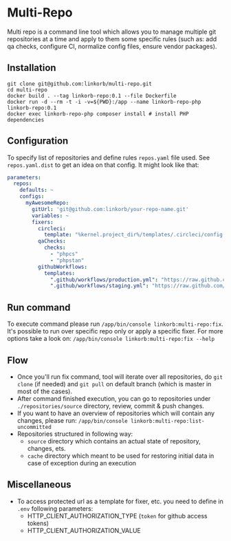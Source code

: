 Multi-Repo
==========
Multi repo is a command line tool which allows you to manage multiple git repositories at a time and apply to them some specific rules (such as: add qa checks, configure CI, normalize config files, ensure vendor packages).

## Installation

    git clone git@github.com:linkorb/multi-repo.git
    cd multi-repo
    docker build . --tag linkorb-repo:0.1 --file Dockerfile
    docker run -d --rm -t -i -v=${PWD}:/app --name linkorb-repo-php linkorb-repo:0.1
    docker exec linkorb-repo-php composer install # install PHP dependencies

## Configuration

To specify list of repositories and define rules `repos.yaml` file used. See `repos.yaml.dist` to get an idea on that config. It might look like that:
```yaml
parameters:
  repos:
    defaults: ~
    configs:
      myAwesomeRepo:
        gitUrl: 'git@github.com:linkorb/your-repo-name.git'
        variables: ~
        fixers:
          circleci:
            template: "%kernel.project_dir%/templates/.circleci/config.yml.twig"
          qaChecks:
            checks:
              - "phpcs"
              - "phpstan"
          githubWorkflows:
            templates:
              ".github/workflows/production.yml": "https://raw.github.com/…./production.yml.twig"
              ".github/workflows/staging.yml": "https://raw.github.com/…./staging.yml.twig"
```

## Run command
To execute command please run `/app/bin/console linkorb:multi-repo:fix`. It's possible to run over specific repo only or apply a specific fixer. For more options take a look on: `/app/bin/console linkorb:multi-repo:fix --help` 

## Flow
* Once you'll run fix command, tool will iterate over all repositories, do `git clone` (if needed) and `git pull` on default branch (which is master in most of the cases).
* After command finished execution, you can go to repositories under `./repositories/source` directory, review, commit & push changes.
* If you want to have an overview of repositories which will contain any changes, please run: `/app/bin/console linkorb:multi-repo:list-uncommitted`
* Repositories structured in following way: 
  * `source` directory which contains an actual state of repository, changes, ets.
  * `cache` directory which meant to be used for restoring initial data in case of exception during an execution

## Miscellaneous
* To access protected url as a template for fixer, etc. you need to define in `.env` following parameters:
    * HTTP_CLIENT_AUTHORIZATION_TYPE (`token` for github access tokens)
    * HTTP_CLIENT_AUTHORIZATION_VALUE
